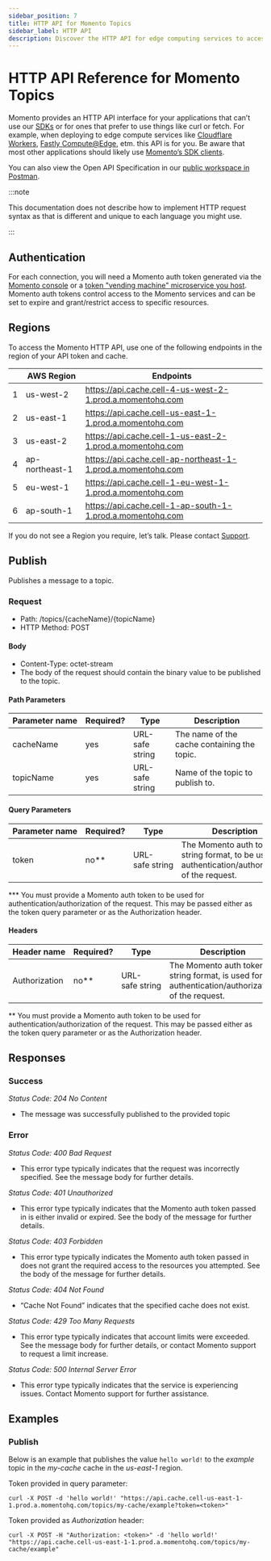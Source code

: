```yaml
---
sidebar_position: 7
title: HTTP API for Momento Topics
sidebar_label: HTTP API
description: Discover the HTTP API for edge computing services to access pub/sub services.
---
```


# HTTP API Reference for Momento Topics

Momento provides an HTTP API interface for your applications that can’t use our [SDKs](./../) or for ones that prefer to use things like curl or fetch. For example, when deploying to edge compute services like [Cloudflare Workers](https://workers.cloudflare.com/), [Fastly Compute@Edge](https://www.fastly.com/products/edge-compute), etm. this API is for you. Be aware that most other applications should likely use [Momento’s SDK clients](./../).

You can also view the Open API Specification in our [public workspace in Postman](https://www.postman.com/gomomento/workspace/http-api/api/662743a0-471a-41a1-b446-5db596164a00/definition/4765b18e-ba84-4802-9795-ecce9c408062?view=documentation).

:::note

This documentation does not describe how to implement HTTP request syntax as that is different and unique to each language you might use.

:::

## Authentication

For each connection, you will need a Momento auth token generated via the [Momento console](https://console.gomomento.com/tokens) or a [token "vending machine" microservice you host](https://github.com/momentohq/client-sdk-javascript/tree/main/examples/nodejs/token-vending-machine). Momento auth tokens control access to the Momento services and can be set to expire and grant/restrict access to specific resources.

## Regions

To access the Momento HTTP API, use one of the following endpoints in the region of your API token and cache.

|   | AWS Region     | Endpoints                                                    |
|---|----------------|--------------------------------------------------------------|
| 1 | us-west-2      | https://api.cache.cell-4-us-west-2-1.prod.a.momentohq.com    |
| 2 | us-east-1      | https://api.cache.cell-us-east-1-1.prod.a.momentohq.com      |
| 3 | us-east-2      | https://api.cache.cell-1-us-east-2-1.prod.a.momentohq.com    |
| 4 | ap-northeast-1 | https://api.cache.cell-ap-northeast-1-1.prod.a.momentohq.com |
| 5 | eu-west-1      | https://api.cache.cell-1-eu-west-1-1.prod.a.momentohq.com    |
| 6 | ap-south-1     | https://api.cache.cell-1-ap-south-1-1.prod.a.momentohq.com   |


If you do not see a Region you require, let’s talk. Please contact [Support](mailto:support@momentohq.com).

## Publish

Publishes a message to a topic.

### Request

- Path: /topics/{cacheName}/{topicName}
- HTTP Method: POST

#### Body

- Content-Type: octet-stream
- The body of the request should contain the binary value to be published to the topic.

#### Path Parameters

| Parameter&nbsp;name | Required? | Type            | Description                                 |
|---------------------|-----------|-----------------|---------------------------------------------|
| cacheName           | yes       | URL-safe string | The name of the cache containing the topic. |
| topicName           | yes       | URL-safe string | Name of the topic to publish to.            |

#### Query Parameters

| Parameter&nbsp;name | Required? | Type                | Description                                                                                         |
|---------------------|-----------|---------------------|-----------------------------------------------------------------------------------------------------|
| token               | no**     | URL-safe&nbsp;string | The Momento auth token, in string format, to be used for authentication/authorization of the request.|

*** You must provide a Momento auth token to be used for authentication/authorization of the request. This may be passed either as the token query parameter or as the Authorization header.

#### Headers

| Header&nbsp;name | Required? | Type                 | Description                                                                                        |
|------------------|-----------|----------------------|----------------------------------------------------------------------------------------------------|
| Authorization    | no**     | URL-safe&nbsp;string | The Momento auth token, in string format, is used for authentication/authorization of the request. |

** You must provide a Momento auth token to be used for authentication/authorization of the request. This may be passed either as the token query parameter or as the Authorization header.

## Responses

### Success

*Status Code: 204 No Content*

- The message was successfully published to the provided topic

### Error

*Status Code: 400 Bad Request*
- This error type typically indicates that the request was incorrectly specified. See the message body for further details.

*Status Code: 401 Unauthorized*
- This error type typically indicates that the Momento auth token passed in is either invalid or expired. See the body of the message for further details.

*Status Code: 403 Forbidden*
- This error type typically indicates the Momento auth token passed in does not grant the required access to the resources you attempted. See the body of the message for further details.

*Status Code: 404 Not Found*
- “Cache Not Found” indicates that the specified cache does not exist.

*Status Code: 429 Too Many Requests*
- This error type typically indicates that account limits were exceeded. See the message body for further details, or contact Momento support to request a limit increase.

*Status Code: 500 Internal Server Error*
- This error type typically indicates that the service is experiencing issues. Contact Momento support for further assistance.

## Examples

### Publish

Below is an example that publishes the value `hello world!` to the *example* topic in the *my-cache* cache in the *us-east-1* region.

Token provided in query parameter:

`curl -X POST -d 'hello world!' "https://api.cache.cell-us-east-1-1.prod.a.momentohq.com/topics/my-cache/example?token=<token>"`

Token provided as *Authorization* header:

`curl -X POST -H "Authorization: <token>" -d 'hello world!' "https://api.cache.cell-us-east-1-1.prod.a.momentohq.com/topics/my-cache/example"`
